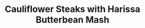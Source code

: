 ---
title: Cauliflower Steaks with Harissa Butterbean Mash
summary: Roasted cauliflower steaks served over creamy harissa-spiced butterbean mash—a bold, satisfying vegan main.

linkout: https://www.bosh.tv/recipes/cauliflower-steaks-with-harissa-butterbean-mash

tags:
- vegan
- main
- cauliflower
- beans

servings: 2
time: 40m

ingredients:
- 1 large cauliflower
- 2 tbsp olive oil
- 1 tsp smoked paprika
- Salt and pepper, to taste
- 1 can butterbeans, drained and rinsed
- 2 tbsp harissa paste
- 2 tbsp plant-based yogurt
- 1 clove garlic, minced
- Juice of 1/2 lemon
- Fresh parsley, chopped (to serve)

directions:
- Preheat oven to 200C (400F).
- Slice cauliflower into thick steaks. Brush with olive oil, sprinkle with smoked paprika, salt, and pepper.
- Roast on a baking tray for 25–30 minutes until golden and tender.
- Meanwhile, blend butterbeans, harissa paste, yogurt, garlic, lemon juice, salt, and pepper until smooth.
- Warm mash gently in a pan if needed.
- Serve cauliflower steaks over harissa butterbean mash, topped with fresh parsley.
---